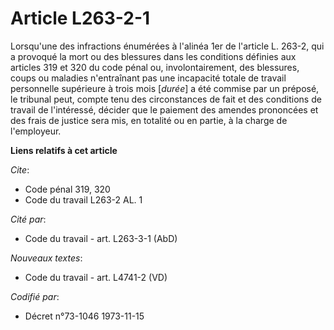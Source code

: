 # Article L263-2-1

Lorsqu'une des infractions énumérées à l'alinéa 1er de l'article L. 263-2, qui a provoqué la mort ou des blessures dans les
conditions définies aux articles 319 et 320 du code pénal ou, involontairement, des blessures, coups ou maladies n'entraînant
pas une incapacité totale de travail personnelle supérieure à trois mois [*durée*] a été commise par un préposé, le tribunal
peut, compte tenu des circonstances de fait et des conditions de travail de l'intéressé, décider que le paiement des amendes
prononcées et des frais de justice sera mis, en totalité ou en partie, à la charge de l'employeur.

**Liens relatifs à cet article**

_Cite_:

  - Code pénal 319, 320
  - Code du travail L263-2 AL. 1

_Cité par_:

  - Code du travail - art. L263-3-1 (AbD)

_Nouveaux textes_:

  - Code du travail - art. L4741-2 (VD)

_Codifié par_:

  - Décret n°73-1046 1973-11-15
